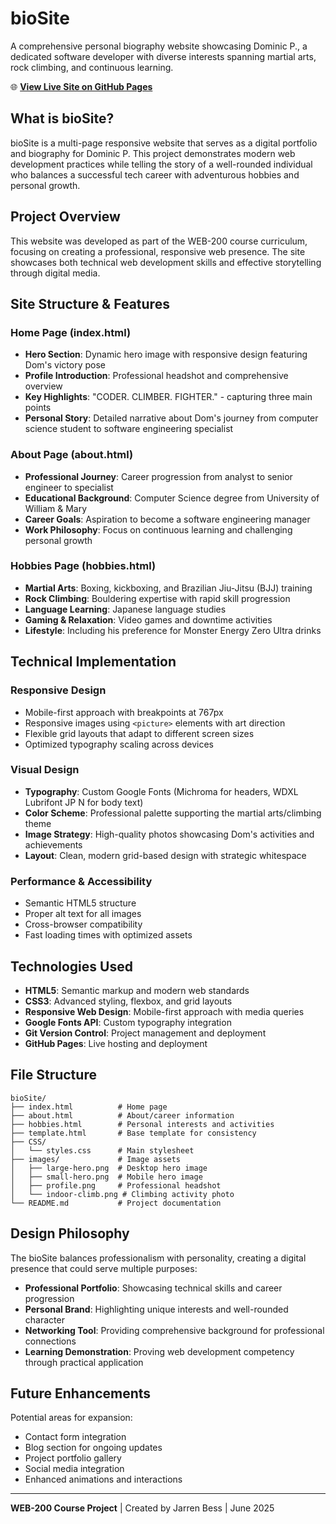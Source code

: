 # bioSite

A comprehensive personal biography website showcasing Dominic P., a dedicated software developer with diverse interests spanning martial arts, rock climbing, and continuous learning.

🌐 **[View Live Site on GitHub Pages](https://jbb-codes.github.io/bioSite)**

## What is bioSite?

bioSite is a multi-page responsive website that serves as a digital portfolio and biography for Dominic P. This project demonstrates modern web development practices while telling the story of a well-rounded individual who balances a successful tech career with adventurous hobbies and personal growth.

## Project Overview

This website was developed as part of the WEB-200 course curriculum, focusing on creating a professional, responsive web presence. The site showcases both technical web development skills and effective storytelling through digital media.

## Site Structure & Features

### **Home Page (index.html)**

- **Hero Section**: Dynamic hero image with responsive design featuring Dom's victory pose
- **Profile Introduction**: Professional headshot and comprehensive overview
- **Key Highlights**: "CODER. CLIMBER. FIGHTER." - capturing three main points
- **Personal Story**: Detailed narrative about Dom's journey from computer science student to software engineering specialist

### **About Page (about.html)**

- **Professional Journey**: Career progression from analyst to senior engineer to specialist
- **Educational Background**: Computer Science degree from University of William & Mary
- **Career Goals**: Aspiration to become a software engineering manager
- **Work Philosophy**: Focus on continuous learning and challenging personal growth

### **Hobbies Page (hobbies.html)**

- **Martial Arts**: Boxing, kickboxing, and Brazilian Jiu-Jitsu (BJJ) training
- **Rock Climbing**: Bouldering expertise with rapid skill progression
- **Language Learning**: Japanese language studies
- **Gaming & Relaxation**: Video games and downtime activities
- **Lifestyle**: Including his preference for Monster Energy Zero Ultra drinks

## Technical Implementation

### **Responsive Design**

- Mobile-first approach with breakpoints at 767px
- Responsive images using `<picture>` elements with art direction
- Flexible grid layouts that adapt to different screen sizes
- Optimized typography scaling across devices

### **Visual Design**

- **Typography**: Custom Google Fonts (Michroma for headers, WDXL Lubrifont JP N for body text)
- **Color Scheme**: Professional palette supporting the martial arts/climbing theme
- **Image Strategy**: High-quality photos showcasing Dom's activities and achievements
- **Layout**: Clean, modern grid-based design with strategic whitespace

### **Performance & Accessibility**

- Semantic HTML5 structure
- Proper alt text for all images
- Cross-browser compatibility
- Fast loading times with optimized assets

## Technologies Used

- **HTML5**: Semantic markup and modern web standards
- **CSS3**: Advanced styling, flexbox, and grid layouts
- **Responsive Web Design**: Mobile-first approach with media queries
- **Google Fonts API**: Custom typography integration
- **Git Version Control**: Project management and deployment
- **GitHub Pages**: Live hosting and deployment

## File Structure

```
bioSite/
├── index.html          # Home page
├── about.html          # About/career information
├── hobbies.html        # Personal interests and activities
├── template.html       # Base template for consistency
├── CSS/
│   └── styles.css      # Main stylesheet
├── images/             # Image assets
│   ├── large-hero.png  # Desktop hero image
│   ├── small-hero.png  # Mobile hero image
│   ├── profile.png     # Professional headshot
│   └── indoor-climb.png # Climbing activity photo
└── README.md           # Project documentation
```

## Design Philosophy

The bioSite balances professionalism with personality, creating a digital presence that could serve multiple purposes:

- **Professional Portfolio**: Showcasing technical skills and career progression
- **Personal Brand**: Highlighting unique interests and well-rounded character
- **Networking Tool**: Providing comprehensive background for professional connections
- **Learning Demonstration**: Proving web development competency through practical application

## Future Enhancements

Potential areas for expansion:

- Contact form integration
- Blog section for ongoing updates
- Project portfolio gallery
- Social media integration
- Enhanced animations and interactions

---

**WEB-200 Course Project** | Created by Jarren Bess | June 2025
